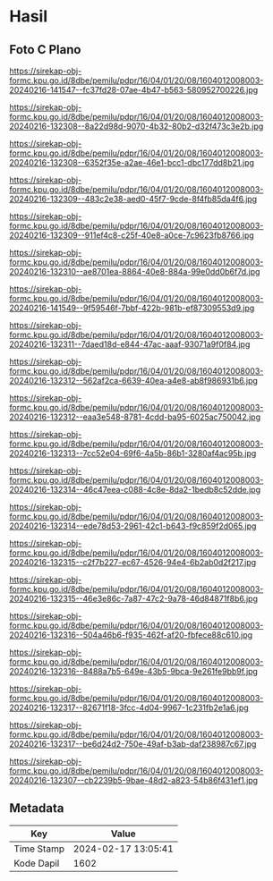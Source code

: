 # Hasil

## Foto C Plano

https://sirekap-obj-formc.kpu.go.id/8dbe/pemilu/pdpr/16/04/01/20/08/1604012008003-20240216-141547--fc37fd28-07ae-4b47-b563-580952700226.jpg

https://sirekap-obj-formc.kpu.go.id/8dbe/pemilu/pdpr/16/04/01/20/08/1604012008003-20240216-132308--8a22d98d-9070-4b32-80b2-d32f473c3e2b.jpg

https://sirekap-obj-formc.kpu.go.id/8dbe/pemilu/pdpr/16/04/01/20/08/1604012008003-20240216-132308--6352f35e-a2ae-46e1-bcc1-dbc177dd8b21.jpg

https://sirekap-obj-formc.kpu.go.id/8dbe/pemilu/pdpr/16/04/01/20/08/1604012008003-20240216-132309--483c2e38-aed0-45f7-9cde-8f4fb85da4f6.jpg

https://sirekap-obj-formc.kpu.go.id/8dbe/pemilu/pdpr/16/04/01/20/08/1604012008003-20240216-132309--911ef4c8-c25f-40e8-a0ce-7c9623fb8766.jpg

https://sirekap-obj-formc.kpu.go.id/8dbe/pemilu/pdpr/16/04/01/20/08/1604012008003-20240216-132310--ae8701ea-8864-40e8-884a-99e0dd0b6f7d.jpg

https://sirekap-obj-formc.kpu.go.id/8dbe/pemilu/pdpr/16/04/01/20/08/1604012008003-20240216-141549--9f59546f-7bbf-422b-981b-ef87309553d9.jpg

https://sirekap-obj-formc.kpu.go.id/8dbe/pemilu/pdpr/16/04/01/20/08/1604012008003-20240216-132311--7daed18d-e844-47ac-aaaf-93071a9f0f84.jpg

https://sirekap-obj-formc.kpu.go.id/8dbe/pemilu/pdpr/16/04/01/20/08/1604012008003-20240216-132312--562af2ca-6639-40ea-a4e8-ab8f986931b6.jpg

https://sirekap-obj-formc.kpu.go.id/8dbe/pemilu/pdpr/16/04/01/20/08/1604012008003-20240216-132312--eaa3e548-8781-4cdd-ba95-6025ac750042.jpg

https://sirekap-obj-formc.kpu.go.id/8dbe/pemilu/pdpr/16/04/01/20/08/1604012008003-20240216-132313--7cc52e04-69f6-4a5b-86b1-3280af4ac95b.jpg

https://sirekap-obj-formc.kpu.go.id/8dbe/pemilu/pdpr/16/04/01/20/08/1604012008003-20240216-132314--46c47eea-c088-4c8e-8da2-1bedb8c52dde.jpg

https://sirekap-obj-formc.kpu.go.id/8dbe/pemilu/pdpr/16/04/01/20/08/1604012008003-20240216-132314--ede78d53-2961-42c1-b643-f9c859f2d065.jpg

https://sirekap-obj-formc.kpu.go.id/8dbe/pemilu/pdpr/16/04/01/20/08/1604012008003-20240216-132315--c2f7b227-ec67-4526-94e4-6b2ab0d2f217.jpg

https://sirekap-obj-formc.kpu.go.id/8dbe/pemilu/pdpr/16/04/01/20/08/1604012008003-20240216-132315--46e3e86c-7a87-47c2-9a78-46d84871f8b6.jpg

https://sirekap-obj-formc.kpu.go.id/8dbe/pemilu/pdpr/16/04/01/20/08/1604012008003-20240216-132316--504a46b6-f935-462f-af20-fbfece88c610.jpg

https://sirekap-obj-formc.kpu.go.id/8dbe/pemilu/pdpr/16/04/01/20/08/1604012008003-20240216-132316--8488a7b5-649e-43b5-9bca-9e261fe9bb9f.jpg

https://sirekap-obj-formc.kpu.go.id/8dbe/pemilu/pdpr/16/04/01/20/08/1604012008003-20240216-132317--82671f18-3fcc-4d04-9967-1c231fb2e1a6.jpg

https://sirekap-obj-formc.kpu.go.id/8dbe/pemilu/pdpr/16/04/01/20/08/1604012008003-20240216-132317--be6d24d2-750e-49af-b3ab-daf238987c67.jpg

https://sirekap-obj-formc.kpu.go.id/8dbe/pemilu/pdpr/16/04/01/20/08/1604012008003-20240216-132307--cb2239b5-9bae-48d2-a823-54b86f431ef1.jpg


## Metadata

| Key        | Value               |
| ---------- | ------------------- |
| Time Stamp | 2024-02-17 13:05:41 |
| Kode Dapil | 1602                |



